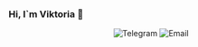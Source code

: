 ### Hi, I`m Viktoria 👋

<p align='center'>
  <a href ="https://t.me/livik1208"></a>
  <img srс="https://img.shields.io/badge/Telegram-2CA5E0?style=for-the-badge&logo=telegram&logoColor=white" alt="Telegram">
  <a href="mailto:livik1208@gmail.com"></a>
  <img src="https://img.shields.io/badge/Gmail-D14836?style=for-the-badge&logo=gmail&logoColor=white" alt="Email">
</p>
<!--
**imLIVI/imLIVI** is a ✨ _special_ ✨ repository because its `README.md` (this file) appears on your GitHub profile.

Here are some ideas to get you started:

- 🔭 I’m currently working on ...
- 🌱 I’m currently learning ...
- 👯 I’m looking to collaborate on ...
- 🤔 I’m looking for help with ...
- 💬 Ask me about ...
- 📫 How to reach me: ...
- 😄 Pronouns: ...
- ⚡ Fun fact: ...
-->
